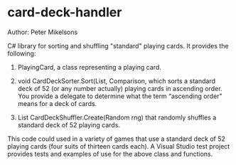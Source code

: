 # card-deck-handler
Author: Peter Mikelsons

C# library for sorting and shuffling "standard" playing cards. It provides the following:

1. PlayingCard, a class representing a playing card.

2. void CardDeckSorter.Sort(List<PlayingCard>, Comparison<PlayingCard>, which sorts a standard deck of 52
(or any number actually) playing cards in ascending order. You provide a delegate to determine what
the term “ascending order” means for a deck of cards.

3. List<PlayingCard> CardDeckShuffler.Create(Random rng) that randomly shuffles a standard deck of 52
playing cards.

This code could used in a variety of games that use a standard deck of 52 playing cards (four suits of 
thirteen cards each). A Visual Studio test project provides tests and examples of use for the above
class and functions.
